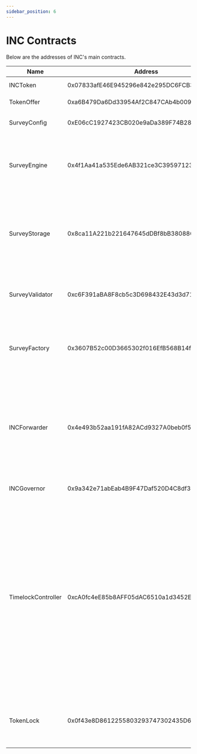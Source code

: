 ```yaml
---
sidebar_position: 6
---
```


# INC Contracts

Below are the addresses of INC's main contracts.

| Name               | Address                                    | Description                                             |
|--------------------|--------------------------------------------|---------------------------------------------------------|
| INCToken           | 0x07833afE46E945296e842e295DC6FCB329E38899 | INC Token contract |
| TokenOffer         | 0xa6B479Da6Dd33954Af2C847CAb4b0097fBaF7681 | Initial offer - Phase 1 |
| SurveyConfig       | 0xE06cC1927423CB020e9aDa389F74B2834fa7eB9A | Global protocol settings |
| SurveyEngine       | 0x4f1Aa41a535Ede6AB321ce3C39597123B13391e0 | Survey protocol engine, responsible for verifying and adding surveys and participations. |
| SurveyStorage      | 0x8ca11A221b221647645dDBf8bB380886Ae645478 | It stores the addresses of surveys and participations and provides all the necessary functions to access the stored data. |
| SurveyValidator    | 0xc6F391aBA8F8cb5c3D698432E43d3d718CaF8e7C | Contains functions to validate the parameters of surveys and participations. |
| SurveyFactory      | 0x3607B52c00D3665302f016EfB568B14fa9C3ee83 | Survey factory, is responsible for creating new surveys through the ISurveyImpl interface. |
| INCForwarder       | 0x4e493b52aa191fA82ACd9327A0beb0f50Df19457 | Is responsible for receiving the signed meta-transactions containing the participation transactions and executes them through a low-level call. |
| INCGovernor        | 0x9a342e71abEab4B9F47Daf520D4C8df3bE938153 | DAO governance contract |
| TimelockController | 0xcA0fc4eE85b8AFF05dAC6510a1d3452E7d8C56ea | Contract module which acts as a timelocked controller. When set as the owner of an `Ownable` smart contract, it enforces a timelock on all `onlyOwner` maintenance operations. This gives time for users of the controlled contract to exit before a potentially dangerous maintenance operation is applied. |
| TokenLock          | 0x0f43e8D8612255803293747302435D6846042F2d | Blocking contract, progressively releases the tokens during the indicated time. |
